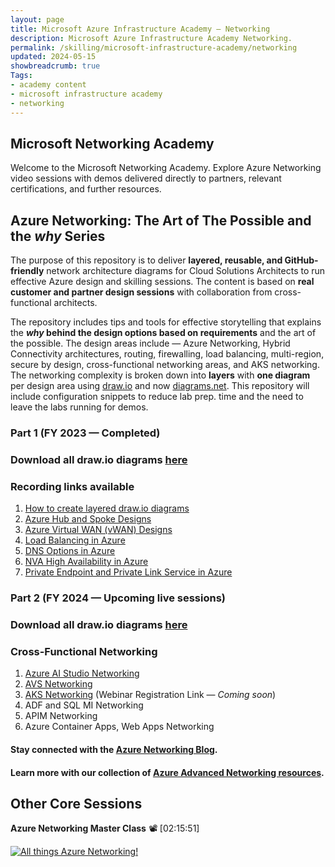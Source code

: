 ```yaml
---
layout: page
title: Microsoft Azure Infrastructure Academy — Networking
description: Microsoft Azure Infrastructure Academy Networking.
permalink: /skilling/microsoft-infrastructure-academy/networking
updated: 2024-05-15
showbreadcrumb: true
Tags:
- academy content
- microsoft infrastructure academy
- networking
---
```


## Microsoft Networking Academy
Welcome to the Microsoft Networking Academy. Explore Azure Networking video sessions with demos delivered directly to partners, relevant certifications, and further resources.

## Azure Networking: The Art of The Possible and the *why* Series

The purpose of this repository is to deliver **layered, reusable, and GitHub-friendly** network architecture diagrams for Cloud Solutions Architects to run effective Azure design and skilling sessions. The content is based on **real customer and partner design sessions** with collaboration from cross-functional architects. 

The repository includes tips and tools for effective storytelling that explains the ***why* behind the design options based on requirements** and the art of the possible. The design areas include — Azure Networking, Hybrid Connectivity architectures, routing, firewalling, load balancing, multi-region, secure by design, cross-functional networking areas, and AKS networking. The networking complexity is broken down into **layers** with **one diagram** per design area using [draw.io](https://app.diagrams.net/) and now [diagrams.net](https://www.diagrams.net/). This repository will include configuration snippets to reduce lab prep. time and the need to leave the labs running for demos.

### Part 1 (FY 2023 — Completed)
### Download all draw.io diagrams [here](https://github.com/nehalineogi/azure-networking/blob/main/diagrams)

### Recording links available

1. [How to create layered draw.io diagrams](https://www.youtube.com/watch?v=-5tKnS03I5Y&t=998s)
2. [Azure Hub and Spoke Designs](https://nnstorage99.blob.core.windows.net/public-recordings/Session-1-Azure-Hub-spoke-architecture.mp4)
3. [Azure Virtual WAN (vWAN) Designs](https://nnstorage99.blob.core.windows.net/public-recordings/session-2-Azure-vWAN-designs.mp4)
4. [Load Balancing in Azure](https://nnstorage99.blob.core.windows.net/public-recordings/session-3-load-balancing-in-azure.mp4)
5. [DNS Options in Azure](https://nnstorage99.blob.core.windows.net/public-recordings/Session-4-dns-options-in-azure.mp4)
6. [NVA High Availability in Azure](https://nnstorage99.blob.core.windows.net/public-recordings/session-5-nva-ha-in-azure.mp4)
7. [Private Endpoint and Private Link Service in Azure](https://nnstorage99.blob.core.windows.net/public-recordings/session-6-private-endpoint.mp4)

   
### Part 2 (FY 2024 — Upcoming live sessions)
### Download all draw.io diagrams [here](https://github.com/nehalineogi/azure-networking/blob/main/diagrams)

### Cross-Functional Networking

1. [Azure AI Studio Networking](https://nnstorage99.blob.core.windows.net/public-recordings/Session-7-AzureAI-Studio-Enterprise-RAG-with-Managed-VNET.mp4)
2. [AVS Networking](https://nnstorage99.blob.core.windows.net/public-recordings/Session-8-Azure-VMware-Solution-Networking.mp4)
3. [AKS Networking](#AKS-Networking) (Webinar Registration Link —  *Coming soon*)
4. ADF and SQL MI Networking
5. APIM Networking
6. Azure Container Apps, Web Apps Networking

#### Stay connected with the [Azure Networking Blog](https://techcommunity.microsoft.com/t5/azure-networking-blog/bg-p/AzureNetworkingBlog).

#### Learn more with our collection of [Azure Advanced Networking resources](/PartnerResources/skilling/microsoft-infrastructure-academy/resources/azure-networking).

## Other Core Sessions

**Azure Networking Master Class** 📽️ [02:15:51]

[![All things Azure Networking!](https://img.youtube.com/vi/9DuTWSvsLXM/mqdefault.jpg)](https://www.youtube.com/watch?v=9DuTWSvsLXM)